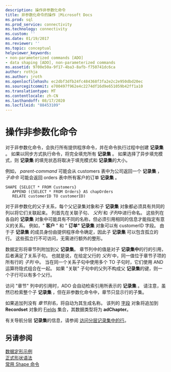 ```yaml
---
description: 操作非参数化命令
title: 非参数化命令的操作 |Microsoft Docs
ms.prod: sql
ms.prod_service: connectivity
ms.technology: connectivity
ms.custom: ''
ms.date: 01/19/2017
ms.reviewer: ''
ms.topic: conceptual
helpviewer_keywords:
- non-parameterized commands [ADO]
- data shaping [ADO], non-parameterized commands
ms.assetid: 9700e50a-9f17-4ba3-8afb-f750741dc6ca
author: rothja
ms.author: jroth
ms.openlocfilehash: ec2dbf3dfb24fc484368f3fa2e2c2e950dbd20ec
ms.sourcegitcommit: e700497f962e4c2274df16d9e651059b42ff1a10
ms.translationtype: MT
ms.contentlocale: zh-CN
ms.lasthandoff: 08/17/2020
ms.locfileid: "88453109"
---
```

# <a name="operation-of-non-parameterized-commands"></a>操作非参数化命令
对于非参数化命令，会执行所有提供程序命令，并在命令执行过程中创建 **记录集** 。 如果以同步方式执行命令，将完全填充所有 **记录集** 。 如果选择了异步填充模式，则 **记录集** 的填充状态将取决于填充模式和 **记录集**的大小。  
  
 例如， *parent-command* 可能会从 customers 表中为公司返回一个 **记录集** ， *子命令* 可能会返回 orders 表中所有客户的订单 **记录集** 。  
  
```  
SHAPE {SELECT * FROM Customers}   
   APPEND ({SELECT * FROM Orders} AS chapOrders   
   RELATE customerID TO customerID)  
```  
  
 对于非参数化的父子关系，每个父记录集对象和子 **记录集** 对象都必须具有共同的列以将它们关联起来。 列首先在关联子句、 *父列* 和 *子列*中进行命名。 这些列在各自的 **记录集** 对象中可能具有不同的名称，但必须引用相同的信息才能指定有意义的关系。 例如，" **客户** " 和 " **订单" 记录集** 对象可以有 customerID 字段。 由于子 **记录集** 的成员身份由提供程序命令确定，因此子 **记录集** 可以包含孤立的行。 这些孤立行不可访问，无需进行额外的整形。  
  
 数据定形将章节列附加到父 **记录集**。 章节列中的值是对子 **记录集中**的行的引用，后者满足了关系子句。 也就是说，在给定父行的 *父列* 中，同一值位于章节子项的所有行的 *子列* 中。 当在同一个关系子句中使用多个 TO 子句时，它们使用 AND 运算符隐式组合在一起。 如果 "关联" 子句中的父列不构成父 **记录集**的键，则一个子行可以有多个父行。  
  
 访问 "章节" 列中的引用时，ADO 会自动检索引用所表示的 **记录集** 。 请注意，虽然已检索整个子 **记录集** ，但在非参数化命令中，章节只显示行的子集。  
  
 如果追加列没有 *章节别名*，将自动为其生成名称。 该列的 [字段](../../../ado/reference/ado-api/field-object.md) 对象将追加到 **Recordset** 对象的 [Fields](../../../ado/reference/ado-api/fields-collection-ado.md) 集合，其数据类型将为 **adChapter**。  
  
 有关导航分层 **记录集**的信息，请参阅 [访问分层记录集中的行](../../../ado/guide/data/accessing-rows-in-a-hierarchical-recordset.md)。  
  
## <a name="see-also"></a>另请参阅  
 [数据定形示例](../../../ado/guide/data/data-shaping-example.md)   
 [正式形状语法](../../../ado/guide/data/formal-shape-grammar.md)   
 [常用 Shape 命令](../../../ado/guide/data/shape-commands-in-general.md)
